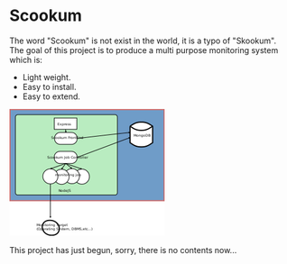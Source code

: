 # Scookum
The word "Scookum" is not exist in the world, it is a typo of "Skookum".  
The goal of this project is to produce a multi purpose monitoring system which is:  
* Light weight.
* Easy to install.
* Easy to extend.

![diagram](https://github.com/Scookum/Scookum/blob/master/SystemDiagram.png)

This project has just begun, sorry, there is no contents now...  
